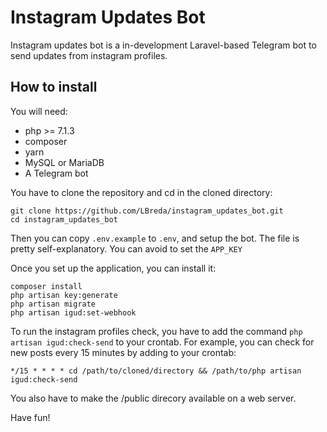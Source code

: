 # Instagram Updates Bot

Instagram updates bot is a in-development Laravel-based Telegram bot
to send updates from instagram profiles.

## How to install
You will need:
  * php >= 7.1.3
  * composer
  * yarn
  * MySQL or MariaDB
  * A Telegram bot

You have to clone the repository and cd in the cloned directory:

    git clone https://github.com/LBreda/instagram_updates_bot.git
    cd instagram_updates_bot

Then you can copy `.env.example` to `.env`, and setup the bot. The file is pretty self-explanatory. You can avoid to set the `APP_KEY`

Once you set up the application, you can install it:

    composer install
    php artisan key:generate
    php artisan migrate
    php artisan igud:set-webhook

To run the instagram profiles check, you have to add the command `php artisan igud:check-send` to your crontab. For example, you can check for new posts every 15 minutes by adding to your crontab:

    */15 * * * * cd /path/to/cloned/directory && /path/to/php artisan igud:check-send

You also have to make the /public direcory available on a web server.

Have fun!
